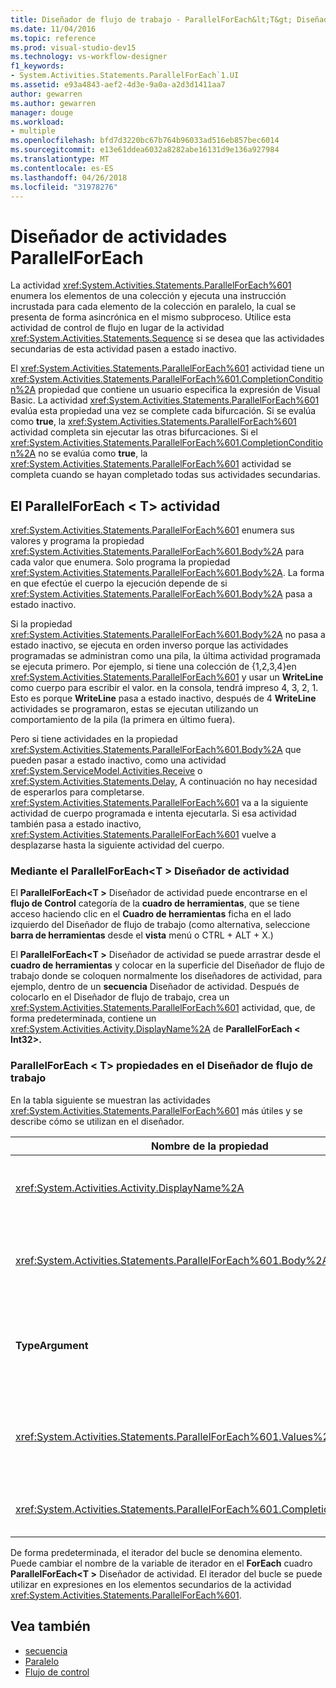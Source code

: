 ```yaml
---
title: Diseñador de flujo de trabajo - ParallelForEach&lt;T&gt; Diseñador de actividad
ms.date: 11/04/2016
ms.topic: reference
ms.prod: visual-studio-dev15
ms.technology: vs-workflow-designer
f1_keywords:
- System.Activities.Statements.ParallelForEach`1.UI
ms.assetid: e93a4843-aef2-4d3e-9a0a-a2d3d1411aa7
author: gewarren
ms.author: gewarren
manager: douge
ms.workload:
- multiple
ms.openlocfilehash: bfd7d3220bc67b764b96033ad516eb857bec6014
ms.sourcegitcommit: e13e61ddea6032a8282abe16131d9e136a927984
ms.translationtype: MT
ms.contentlocale: es-ES
ms.lasthandoff: 04/26/2018
ms.locfileid: "31978276"
---
```

# <a name="parallelforeach-activity-designer"></a>Diseñador de actividades ParallelForEach

La actividad <xref:System.Activities.Statements.ParallelForEach%601> enumera los elementos de una colección y ejecuta una instrucción incrustada para cada elemento de la colección en paralelo, la cual se presenta de forma asincrónica en el mismo subproceso. Utilice esta actividad de control de flujo en lugar de la actividad <xref:System.Activities.Statements.Sequence> si se desea que las actividades secundarias de esta actividad pasen a estado inactivo.

El <xref:System.Activities.Statements.ParallelForEach%601> actividad tiene un <xref:System.Activities.Statements.ParallelForEach%601.CompletionCondition%2A> propiedad que contiene un usuario especifica la expresión de Visual Basic. La actividad <xref:System.Activities.Statements.ParallelForEach%601> evalúa esta propiedad una vez se complete cada bifurcación. Si se evalúa como **true**, la <xref:System.Activities.Statements.ParallelForEach%601> actividad completa sin ejecutar las otras bifurcaciones. Si el <xref:System.Activities.Statements.ParallelForEach%601.CompletionCondition%2A> no se evalúa como **true**, la <xref:System.Activities.Statements.ParallelForEach%601> actividad se completa cuando se hayan completado todas sus actividades secundarias.

## <a name="the-parallelforeacht-activity"></a>El ParallelForEach < T\> actividad

<xref:System.Activities.Statements.ParallelForEach%601> enumera sus valores y programa la propiedad <xref:System.Activities.Statements.ParallelForEach%601.Body%2A> para cada valor que enumera. Solo programa la propiedad <xref:System.Activities.Statements.ParallelForEach%601.Body%2A>. La forma en que efectúe el cuerpo la ejecución depende de si <xref:System.Activities.Statements.ParallelForEach%601.Body%2A> pasa a estado inactivo.

Si la propiedad <xref:System.Activities.Statements.ParallelForEach%601.Body%2A> no pasa a estado inactivo, se ejecuta en orden inverso porque las actividades programadas se administran como una pila, la última actividad programada se ejecuta primero. Por ejemplo, si tiene una colección de {1,2,3,4}en <xref:System.Activities.Statements.ParallelForEach%601> y usar un **WriteLine** como cuerpo para escribir el valor. en la consola, tendrá impreso 4, 3, 2, 1. Esto es porque **WriteLine** pasa a estado inactivo, después de 4 **WriteLine** actividades se programaron, estas se ejecutan utilizando un comportamiento de la pila (la primera en último fuera).

Pero si tiene actividades en la propiedad <xref:System.Activities.Statements.ParallelForEach%601.Body%2A> que pueden pasar a estado inactivo, como una actividad <xref:System.ServiceModel.Activities.Receive> o <xref:System.Activities.Statements.Delay>, A continuación no hay necesidad de esperarlos para completarse. <xref:System.Activities.Statements.ParallelForEach%601> va a la siguiente actividad de cuerpo programada e intenta ejecutarla. Si esa actividad también pasa a estado inactivo, <xref:System.Activities.Statements.ParallelForEach%601> vuelve a desplazarse hasta la siguiente actividad del cuerpo.

### <a name="using-the-parallelforeacht-activity-designer"></a>Mediante el ParallelForEach\<T > Diseñador de actividad

El **ParallelForEach\<T >** Diseñador de actividad puede encontrarse en el **flujo de Control** categoría de la **cuadro de herramientas**, que se tiene acceso haciendo clic en el  **Cuadro de herramientas** ficha en el lado izquierdo del Diseñador de flujo de trabajo (como alternativa, seleccione **barra de herramientas** desde el **vista** menú o CTRL + ALT + X.)

El **ParallelForEach\<T >** Diseñador de actividad se puede arrastrar desde el **cuadro de herramientas** y colocar en la superficie del Diseñador de flujo de trabajo donde se coloquen normalmente los diseñadores de actividad, para ejemplo, dentro de un **secuencia** Diseñador de actividad. Después de colocarlo en el Diseñador de flujo de trabajo, crea un <xref:System.Activities.Statements.ParallelForEach%601> actividad, que, de forma predeterminada, contiene un <xref:System.Activities.Activity.DisplayName%2A> de **ParallelForEach < Int32\>.**

### <a name="parallelforeacht-properties-in-the-workflow-designer"></a>ParallelForEach < T\> propiedades en el Diseñador de flujo de trabajo

En la tabla siguiente se muestran las actividades <xref:System.Activities.Statements.ParallelForEach%601> más útiles y se describe cómo se utilizan en el diseñador.

|Nombre de la propiedad|Obligatorio|Uso|
|-------------------|--------------|-----------|
|<xref:System.Activities.Activity.DisplayName%2A>|False|Especifica el nombre para mostrar descriptivo del diseñador de actividades en el encabezado. El valor predeterminado es **ParallelForEach\<Int32 >**. El valor se puede editar en el **propiedades** cuadrícula o directamente en el encabezado del Diseñador de actividad.|
|<xref:System.Activities.Statements.ParallelForEach%601.Body%2A>|False|La actividad que se va a ejecutar para cada elemento en la colección. Para agregar el <xref:System.Activities.Statements.ParallelForEach%601.Body%2A> actividad, coloque una actividad en el cuadro de herramientas en el **cuerpo** cuadro en el **ParallelForEach\<T >** Diseñador de actividad con el texto de la sugerencia "Coloque la actividad aquí".|
|**TypeArgument**|True|El tipo de los elementos de la <xref:System.Activities.Statements.ParallelForEach%601.Values%2A> colección especificado por el parámetro genérico *T*. De forma predeterminada, **TypeArgument** está establecido en **Int32**. Para cambiar el tipo T en el **ParallelForEach < T\>**  Diseñador de actividad, cambie el valor de la **TypeArgument** cuadro combinado en la cuadrícula de propiedades.|
|<xref:System.Activities.Statements.ParallelForEach%601.Values%2A>|True|La colección de elementos en la que se va a iterar. Para establecer el <xref:System.Activities.Statements.ParallelForEach%601.Values%2A>, escriba una expresión de Visual Basic en la **valores** cuadro en el **ForEach < T\>**  Diseñador de actividad en el cuadro con el texto de la sugerencia "Escriba una expresión de VB" o en  **Valores** cuadro en el **propiedades** ventana.|
|<xref:System.Activities.Statements.ParallelForEach%601.CompletionCondition%2A>||Se evalúa cuando se completa cada iteración. Si se evalúa como true, se cancelan las operaciones programadas pendientes. Si no se establece esta propiedad, se ejecutan todas las instrucciones programadas hasta su compleción.|

De forma predeterminada, el iterador del bucle se denomina elemento. Puede cambiar el nombre de la variable de iterador en el **ForEach** cuadro **ParallelForEach\<T >** Diseñador de actividad. El iterador del bucle se puede utilizar en expresiones en los elementos secundarios de la actividad <xref:System.Activities.Statements.ParallelForEach%601>.

## <a name="see-also"></a>Vea también

- [secuencia](../workflow-designer/sequence-activity-designer.md)
- [Paralelo](../workflow-designer/parallel-activity-designer.md)
- [Flujo de control](../workflow-designer/control-flow-activity-designers.md)